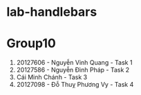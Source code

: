# lab-handlebars

# Group10

1. 20127606 - Nguyễn Vinh Quang - Task 1
2. 20127586 - Nguyễn Đình Pháp - Task 2
3. Cái Minh Chánh - Task 3
4. 20127098 - Đỗ Thuỵ Phương Vy - Task 4
